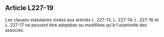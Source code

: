 Article L227-19
----
Les clauses statutaires visées aux articles L. 227-13, L. 227-14, L. 227-16 et
L. 227-17 ne peuvent être adoptées ou modifiées qu'à l'unanimité des associés.
